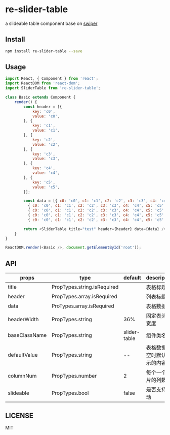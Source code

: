 # re-slider-table

a slideable table component base on [swiper](https://github.com/nolimits4web/Swiper)

## Install

```bash
npm install re-slider-table --save
```

## Usage

```javascript
import React, { Component } from 'react';
import ReactDOM from 'react-dom';
import SliderTable from 're-slider-table';

class Basic extends Component {
    render() {
        const header = [{
            key: 'c0',
            value: 'c0',
        }, {
            key: 'c1',
            value: 'c1',
        }, {
            key: 'c2',
            value: 'c2',
        }, {
            key: 'c3',
            value: 'c3',
        }, {
            key: 'c4',
            value: 'c4',
        }, {
            key: 'c5',
            value: 'c5',
        }];

        const data = [{ c0: 'c0', c1: 'c1', c2: 'c2', c3: 'c3', c4: 'c4', c5: 'c5' },
          { c0: 'c0', c1: 'c1', c2: 'c2', c3: 'c3', c4: 'c4', c5: 'c5' },
          { c0: 'c0', c1: 'c1', c2: 'c2', c3: 'c3', c4: 'c4', c5: 'c5' },
          { c0: 'c0', c1: 'c1', c2: 'c2', c3: 'c3', c4: 'c4', c5: 'c5' },
          { c0: 'c0', c1: 'c1', c2: 'c2', c3: 'c3', c4: 'c4', c5: 'c5' }];

        return <SliderTable title="test" header={header} data={data} />;
    }
}

ReactDOM.render(<Basic />, document.getElementById('root'));
```

## API

| props         | type                          | default      | description      |
| ------------- | ----------------------------- | ------------ | ---------------- |
| title         | PropTypes.string.isRequired   |              | 表格标题
| header        | PropTypes.array.isRequired    |              | 列表标题             |
| data          | ProTypes.array.isRequired     |              | 表格数据              |
| headerWidth   | PropTypes.string              | 36%          | 固定表头的宽度        |
| baseClassName | PropTypes.string              | slider-table | 组件类名             |
| defaultValue  | PropTypes.string              | --           | 表格数据为空时默认显示的内容 |
| columnNum     | PropTypes.number              | 2            | 每个一个滑片的列数        |
| slideable     | PropTypes.bool                | false        | 是否支持滑动           |

## LICENSE

MIT
